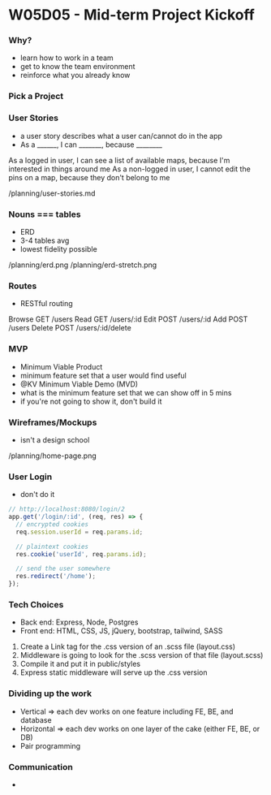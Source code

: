 # W05D05 - Mid-term Project Kickoff

### Why?
* learn how to work in a team
* get to know the team environment
* reinforce what you already know

### Pick a Project

### User Stories
* a user story describes what a user can/cannot do in the app
* As a ______, I can _______, because ________


As a logged in user, I can see a list of available maps, because I'm interested in things around me
As a non-logged in user, I cannot edit the pins on a map, because they don't belong to me

/planning/user-stories.md

### Nouns === tables
* ERD
* 3-4 tables avg
* lowest fidelity possible

/planning/erd.png
/planning/erd-stretch.png

### Routes
* RESTful routing

Browse  GET   /users
Read    GET   /users/:id
Edit    POST  /users/:id
Add     POST  /users
Delete  POST  /users/:id/delete

### MVP
* Minimum Viable Product
* minimum feature set that a user would find useful
* @KV Minimum Viable Demo (MVD)
* what is the minimum feature set that we can show off in 5 mins
* if you're not going to show it, don't build it

### Wireframes/Mockups
* isn't a design school

/planning/home-page.png

### User Login
* don't do it

```js
// http://localhost:8080/login/2
app.get('/login/:id', (req, res) => {
  // encrypted cookies
  req.session.userId = req.params.id;

  // plaintext cookies
  res.cookie('userId', req.params.id);

  // send the user somewhere
  res.redirect('/home');
});
```

### Tech Choices
* Back end: Express, Node, Postgres
* Front end: HTML, CSS, JS, jQuery, bootstrap, tailwind, SASS

1. Create a Link tag for the .css version of an .scss file (layout.css)
2. Middleware is going to look for the .scss version of that file (layout.scss)
3. Compile it and put it in public/styles
4. Express static middleware will serve up the .css version

### Dividing up the work
* Vertical => each dev works on one feature including FE, BE, and database
* Horizontal => each dev works on one layer of the cake (either FE, BE, or DB)
* Pair programming

### Communication
* 




